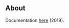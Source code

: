 ## About
Documentation [here](https://github.com/Psiphon-Labs/psiphon-tunnel-core/tree/6069824ca333692275f7bf63deaa81300a6035ce) (2019).
